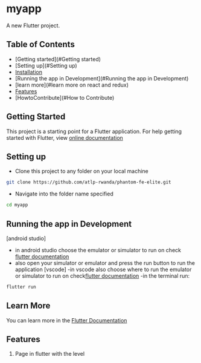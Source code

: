# myapp

A new Flutter project.
## Table of Contents

- [Getting started](#Getting started)
- [Setting up](#Setting up)
- [Installation](#installation)
- [Running the app in Development](#Running the app in Development)
- [learn more](#learn more on react and redux)
- [Features](#Features)
- [HowtoContribute](#How to Contribute)

## Getting Started

This project is a starting point for a Flutter application.
For help getting started with Flutter, view [online documentation](https://flutter.dev/docs)

## Setting up

- Clone this project to any folder on your local machine

```bash
git clone https://github.com/atlp-rwanda/phantom-fe-elite.git
```

- Navigate into the folder name specified

```bash
cd myapp
```
## Running the app in Development
[android studio]
- in android studio choose the emulator or simulator to run on check [flutter documentation](https://docs.flutter.dev/get-started/install/macos)
- also open your simulator or emulator and press the run button to run the application
[vscode]
-in vscode also choose where to run the emulator or simulator to run on check[flutter documentation](https://docs.flutter.dev/get-started/install/macos)
-in the terminal run:
```bash
flutter run
```
## Learn More

You can learn more in the [Flutter Documentation](https://docs.flutter.dev/whats-new)


## Features

1. Page in flutter with the level



